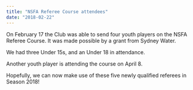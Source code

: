 ```yaml
---
title: "NSFA Referee Course attendees"
date: "2018-02-22"
---
```


On February 17 the Club was able to send four youth players on the NSFA Referee Course. It was made possible by a grant from Sydney Water.

We had three Under 15s, and an Under 18 in attendance.

Another youth player is attending the course on April 8.

Hopefully, we can now make use of these five newly qualified referees in Season 2018!
